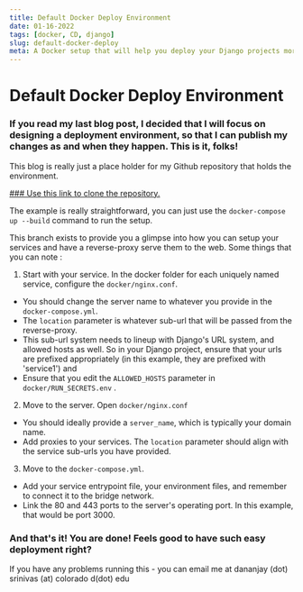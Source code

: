 ```yaml
---
title: Default Docker Deploy Environment
date: 01-16-2022
tags: [docker, CD, django]
slug: default-docker-deploy
meta: A Docker setup that will help you deploy your Django projects more easily.
---
```


# Default Docker Deploy Environment

### If you read my last blog post, I decided that I will focus on designing a deployment environment, so that I can publish my changes as and when they happen. This is it, folks! 

This blog is really just a place holder for my Github repository that holds the environment. 

[### Use this link to clone the repository.](https://github.com/fortytw0/default-django-deploy/tree/example)

The example is really straightforward, you can just use the `docker-compose up --build` command to run the setup. 

This branch exists to provide you a glimpse into how you can setup your services and have a reverse-proxy serve them to the web. Some things that you can note : 

1. Start with your service. In the docker folder for each uniquely named service, configure the `docker/nginx.conf`.
-  You should change the server name to whatever you provide in the `docker-compose.yml`. 
- The `location` parameter is whatever sub-url that will be passed from the reverse-proxy. 
- This sub-url system needs to lineup with Django's URL system, and allowed hosts as well. So in your Django project, ensure that your urls are prefixed appropriately (in this example, they are prefixed with 'service1') and 
- Ensure that you edit the `ALLOWED_HOSTS` parameter in `docker/RUN_SECRETS.env` .

2. Move to the server. Open `docker/nginx.conf`
- You should ideally provide a `server_name`, which is typically your domain name. 
- Add proxies to your services. The `location` parameter should align with the service sub-urls you have provided. 

3. Move to the `docker-compose.yml`. 
- Add your service entrypoint file, your environment files, and remember to connect it to the bridge network. 
- Link the 80 and 443 ports to the server's operating port. In this example, that would be port 3000. 


### And that's it! You are done! Feels good to have such easy deployment right? 

If you have any problems running this - you can email me at dananjay (dot) srinivas (at) colorado d(dot) edu




